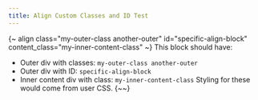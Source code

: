 ```yaml
---
title: Align Custom Classes and ID Test
---
```

{~ align class="my-outer-class another-outer" id="specific-align-block" content_class="my-inner-content-class" ~}
This block should have:
- Outer div with classes: `my-outer-class another-outer`
- Outer div with ID: `specific-align-block`
- Inner content div with class: `my-inner-content-class`
Styling for these would come from user CSS.
{~~}